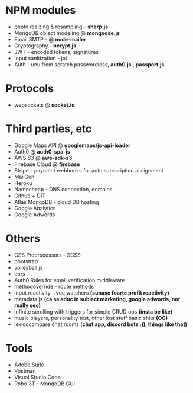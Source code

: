 # NPM modules
* photo resizing & resampling - __sharp.js__
* MongoDB object modeling @ __mongoose.js__
* Email SMTP - @ __node-mailer__
* Cryptography - __bcrypt.js__
* JWT - encoded tokens, signatures
* Input sanitization - joi
* Auth - unu from scratch passwordless, __auth0.js__ , __passport.js__


# Protocols
* websockets @ __socket.io__

# Third parties, etc
* Google Maps API @ __googlemaps/js-api-loader__
* Auth0 @ __auth0-spa-js__
* AWS S3 @ __aws-sdk-s3__
* Firebase Cloud @ __firebase__
* Stripe - payment webhooks for auto subscription assignment 
* MailGun
* Heroku
* Namecheap - DNS connection, domains
* Github + GIT
* Atlas MongoDB - cloud DB hosting
* Google Analytics
* Google Adwords



# Others
* CSS Preprocessors - SCSS
* bootstrap
* volleyball.js
* cors
* Auth0 Rules for email verification middleware
* methodoverride - route methods
* input reactivity - vue watchers __(sunase foarte profit reactivity)__
* metadata.js __(ca sa aduc in subiect marketing, google adwords, not really seo)__
* infinite scrolling with triggers for simple CRUD ops __(insta be like)__
* music players, personality test, other lost stuff basic shits __(OG)__
* lexicocompare chat rooms (__chat app, discord bots :)), things like that)__



# Tools 
* Adobe Suite
* Postman
* Visual Studio Code
* Robo 3T - MongoDB GUI




